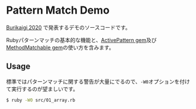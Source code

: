 Pattern Match Demo
=====

[Burikaigi 2020](https://toyama-eng.connpass.com/event/156635/) で発表するデモのソースコードです。

Rubyパターンマッチの基本的な機能と、[ActivePattern gem](https://github.com/kokuyouwind/active_pattern)及び[MethodMatchable gem](https://github.com/kokuyouwind/method_matchable)の使い方を含みます。

## Usage

標準ではパターンマッチに関する警告が大量にでるので、`-W0`オプションを付けて実行するのが望ましいです。

```bash
$ ruby -W0 src/01_array.rb
```
